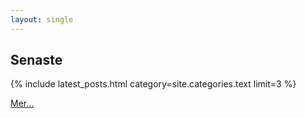 ```yaml
---
layout: single
---
```


## Senaste
{% include latest_posts.html category=site.categories.text limit=3 %}

[Mer...](archive)
